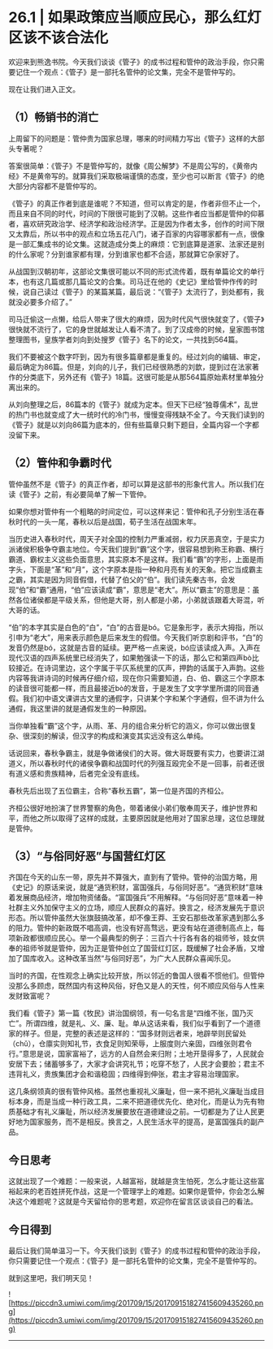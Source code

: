 # 26.1 | 如果政策应当顺应民心，那么红灯区该不该合法化

欢迎来到熊逸书院。今天我们谈谈《管子》的成书过程和管仲的政治手段，你只需要记住一个观点：《管子》是一部托名管仲的论文集，完全不是管仲写的。

现在让我们进入正文。

## （1）畅销书的消亡

上周留下的问题是：管仲贵为国家总理，哪来的时间精力写出《管子》这样的大部头专著呢？

答案很简单：《管子》不是管仲写的，就像《周公解梦》不是周公写的，《黄帝内经》不是黄帝写的。就算我们采取极端谨慎的态度，至少也可以断言《管子》的绝大部分内容都不是管仲写的。

《管子》的真正作者到底是谁呢？不知道，但可以肯定的是，作者非但不止一个，而且来自不同的时代，时间的下限很可能到了汉朝。这些作者应当都是管仲的仰慕者，喜欢研究政治学、经济学和政治经济学。正是因为作者太多，创作的时间下限又太靠后，所以书中的观点和立场五花八门，诸子百家的内容哪家都有一点，很像是一部汇集成书的论文集。这就造成分类上的麻烦：它到底算是道家、法家还是别的什么家呢？分到谁家都有理，分到谁家也都不合适，那就算它杂家好了。

从战国到汉朝初年，这部论文集很可能以不同的形式流传着，既有单篇论文的单行本，也有这几篇或那几篇论文的合集。司马迁在他的《史记》里给管仲作传的时候，说自己读过《管子》的某篇某篇，最后说：“《管子》太流行了，到处都有，我就没必要多介绍了。”

司马迁偷这一点懒，给后人带来了很大的麻烦，因为时代风气很快就变了，《管子》很快就不流行了，它的身世就越发让人看不清了。到了汉成帝的时候，皇家图书馆整理图书，皇族学者刘向到处搜罗《管子》名下的论文，一共找到564篇。

我们不要被这个数字吓到，因为有很多篇章都是重复的。经过刘向的编辑、审定，最后确定为86篇。但是，刘向的儿子，我们已经很熟悉的刘歆，提到过在法家著作的分类底下，另外还有《管子》18篇。这很可能是从那564篇原始素材里单独分离出来的。

从刘向整理之后，86篇本的《管子》就成为定本。但天下已经“独尊儒术”，乱世的热门书也就变成了大一统时代的冷门书，慢慢变得残缺不全了。今天我们读到的《管子》就是以刘向86篇为底本的，但有些篇章只剩下题目，全篇内容一个字都没留下来。

## （2）管仲和争霸时代

管仲虽然不是《管子》的真正作者，却可以算是这部书的形象代言人。所以我们在读《管子》之前，有必要简单了解一下管仲。

如果你想对管仲有一个粗略的时间定位，可以这样来记：管仲和孔子分别生活在春秋时代的一头一尾，春秋以后是战国，荀子生活在战国末年。

当历史进入春秋时代，周天子对全国的控制力严重减弱，权力厌恶真空，于是实力派诸侯积极争夺霸主地位。今天我们提到“霸”这个字，很容易想到称王称霸、横行霸道、霸权主义这些负面意思，其实原本不是这样。我们看“霸”的字形，上面是雨字头，下面是“革”和“月”，这个字原本是指一种和月亮有关的天象。把它当成霸主之霸，其实是因为同音假借，代替了伯父的“伯”。我们读先秦古书，会发现“伯”和“霸”通用，“伯”应该读成“霸”，意思是“老大”。所以“霸主”的意思是：虽然各位诸侯都是平级关系，但他是大哥，别人都是小弟，小弟就该跟着大哥混，听大哥的话。

“伯”的本字其实是白色的“白”，“白”的古音是bó。它是象形字，表示大拇指，所以引申为“老大”，用来表示颜色是后来发生的假借。今天我们听京剧和评书，“白”的发音仍然是bó，这就是古音的延续。更严格一点来说，bó应该读成入声。入声在现代汉语的四声系统里已经消失了，如果勉强读一下的话，那么它和第四声bò比较接近。在诗词里边，这个字属于平仄系统里的仄声，押韵的话属于入声韵。这些内容等我讲诗词的时候再仔细介绍，现在你只需要知道，白、伯、霸这三个字原本的读音很可能都一样，而且最接近bò的发音，于是发生了文字学里所谓的同音通假。我们初中语文课讲古文里的通假字，只讲某个字和某个字通假，但不讲为什么通假，我这里讲的就是通假发生的一种原因。

当你单独看“霸”这个字，从雨、革、月的组合来分析它的涵义，你可以做出很复杂、很深刻的解读，但汉字的构成和演变其实远没有这么单纯。

话说回来，春秋争霸主，就是争做诸侯们的大哥。做大哥既要有实力，也要讲江湖道义，所以春秋时代的诸侯争霸和战国时代的列强互殴完全不是一回事，前者还很有道义感和贵族精神，后者完全没有底线。

春秋先后出现了五位霸主，合称“春秋五霸”，第一位是齐国的齐桓公。

齐桓公很好地扮演了世界警察的角色，带着诸侯小弟们敬奉周天子，维护世界和平，而他之所以取得了这样的成就，主要原因就是他用对了国家总理，这位总理就是管仲。

## （3）“与俗同好恶”与国营红灯区

齐国在今天的山东一带，原先并不算强大，直到有了管仲。管仲的治国方略，用《史记》的原话来说，就是“通货积财，富国强兵，与俗同好恶”。“通货积财”意味着发展商品经济，增加物资储备。“富国强兵”不用解释。“与俗同好恶”意味着一种社群主义外加保守主义的立场，顺应人民群众的喜好。换言之，经济发展先于意识形态。所以管仲虽然大张旗鼓搞改革，却不像王莽、王安石那些改革家遇到那么多的阻力。管仲的新政既不唱高调，也没有好高骛远，更没有站在道德制高点上，每项新政都很顺应民心。举一个最典型的例子：三百六十行各有各的祖师爷，妓女供奉的祖师爷就是管仲，因为正是管仲创立了国营红灯区，既缓解了社会矛盾，又增加了国库收入。这种改革当然“与俗同好恶”，为广大人民群众喜闻乐见。

当时的齐国，在性观念上确实比较开放，所以邻近的鲁国人很看不惯他们。但管仲没那么多顾虑，既然国内有这种风俗，好色又是人的天性，何不顺应风俗与人性来发财致富呢？

我们看《管子》第一篇《牧民》讲治国纲领，有一句名言是“四维不张，国乃灭亡”。所谓四维，就是礼、义、廉、耻。单从这话来看，我们似乎看到了一个道德家的样子。但是，完整的表述是这样的：“国多财则远者来，地辟举则民留处（chǔ），仓廪实则知礼节，衣食足则知荣辱，上服度则六亲固，四维张则君令行。”意思是说，国家富裕了，远方的人自然会来归附；土地开垦得多了，人民就会安居下去；储蓄够多了，大家才会讲究礼节；吃穿不愁了，人民才会要脸；君主不违背礼义，贵族集团才会和谐稳固；四维得到伸张，君主才容易治理国家。

这几条纲领真的很有管仲风格。虽然也重视礼义廉耻，但一来不把礼义廉耻当成目标本身，而是当成一种行政工具，二来不把道德优先化、绝对化，而是认为先有物质基础才有礼义廉耻，所以经济发展要放在道德建设之前。一切都是为了让人民更好地为国家服务，而不是相反。换言之，人民生活水平的提高，是富国强兵的副产品。

## 今日思考

这就出现了一个难题：一般来说，人越富裕，就越是贪生怕死，怎么才能让这些富裕起来的老百姓拼死作战，这是一个管理学上的难题。如果你是管仲，你会怎么解决这个难题呢？这就是今天留给你的思考题，欢迎你在留言区谈谈自己的看法。

## 今日得到

最后让我们简单温习一下。今天我们谈到《管子》的成书过程和管仲的政治手段，你只需要记住一个观点：《管子》是一部托名管仲的论文集，完全不是管仲写的。

就到这里吧，我们明天见！

![https://piccdn3.umiwi.com/img/201709/15/201709151827415609435260.png](https://piccdn3.umiwi.com/img/201709/15/201709151827415609435260.png)

---
